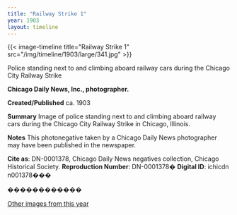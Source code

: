 ```yaml
---
title: "Railway Strike 1"
year: 1903
layout: timeline
---
```


{{< image-timeline title="Railway Strike 1" src="/img/timeline/1903/large/341.jpg" >}}


Police standing next to and climbing aboard railway cars during the Chicago City Railway Strike

__**Chicago Daily News, Inc., photographer.**__

**Created/Published**
ca. 1903

**Summary**
Image of police standing next to and climbing aboard railway cars during the Chicago City Railway Strike in Chicago, Illinois.

**Notes**
This photonegative taken by a Chicago Daily News photographer may have been published in the newspaper.

__Cite as__: DN-0001378, Chicago Daily News negatives collection, Chicago Historical Society.
__Reproduction Number__: DN-0001378�
__Digital ID__: ichicdn n001378���

������������  

[Other images from this year](/historical/timeline/1903)